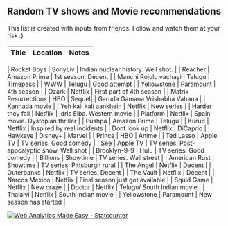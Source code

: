 ## Random TV shows and Movie recommendations

This list is created with inputs from friends. Follow and watch them at your risk :) 


| Title  | Location | Notes | 
| ------------- | ------------- | ----------- | 

| Rocket Boys  | SonyLiv  | Indian nuclear history. Well shot. |
| Reacher  | Amazon Prime  | 1st season. Decent |
| Manchi Rojulu vachayi | Telugu | Timepass |
| WWW  | Telugu  | Good attempt |
| Yellowstone  | Paramount  | 4th season | 
| Ozark  | Netflix  | First part of 4th season | 
| Matrix Resurrections  | HBO  | Sequel| 
| Garuda Gamana Vrishabha Vahana |.| Kannada movie | 
| Yeh kali kali aankhein  | Netflix  | New series | 
| Harder they fall  | Netflix  | Idris Elba. Western movie | 
| Platform  | Netflix  | Spain movie. Dystopian thriller | 
| Pushpa  | Amazon Prime  | Telugu | 
| Kurup  | Netflix  | Inspired by real incidents | 
| Dont look up  | Netflix  | DiCaprio | 
| Hawkeye  | Disney+ | Marvel | 
| Prince  | HBO | Anime | 
| Ted Lasso  | Apple TV  | TV series. Good comedy | 
| See  |  Apple TV  | TV series. Post-apocalyptic show. Well shot | 
| Brooklyn-9-9  | Hulu  | TV series. Good comedy | 
| Billions  | Showtime  | TV series. Wall street | 
| American Rust  | Showtime  | TV series. Pittsburgh rural | 
| The Angel  | Netflix  | Decent | 
| Outerbanks  | Netflix  | TV series. Decent | 
| The Vault  | Netflix  | Decent | 
| Narcos Mexico | Netflix  | Final season just got available | 
| Squid Game  | Netflix  | New craze | 
| Doctor  | Netflix  | Telugu/ South Indian movie | 
| Thalaivi | Netflix  | South Indian movie | 
| Yellowstone  | Paramount  | New season has started | 











<script async src="https://www.googletagmanager.com/gtag/js?id=G-6G5BGHNBP2"></script>
<script>
  window.dataLayer = window.dataLayer || [];
  function gtag(){dataLayer.push(arguments);}
  gtag('js', new Date());

  gtag('config', 'G-6G5BGHNBP2');
</script>

<!-- Default Statcounter code for
https://praphul.github.io/tv/ https://praphul.github.io/tv/
-->
<script type="text/javascript">
var sc_project=12701884; 
var sc_invisible=1; 
var sc_security="1e9e1169"; 
</script>
<script type="text/javascript"
src="https://www.statcounter.com/counter/counter.js"
async></script>
<noscript><div class="statcounter"><a title="Web Analytics
Made Easy - Statcounter" href="https://statcounter.com/"
target="_blank"><img class="statcounter"
src="https://c.statcounter.com/12701884/0/1e9e1169/1/"
alt="Web Analytics Made Easy - Statcounter"
referrerPolicy="no-referrer-when-downgrade"></a></div></noscript>
<!-- End of Statcounter Code -->


 
